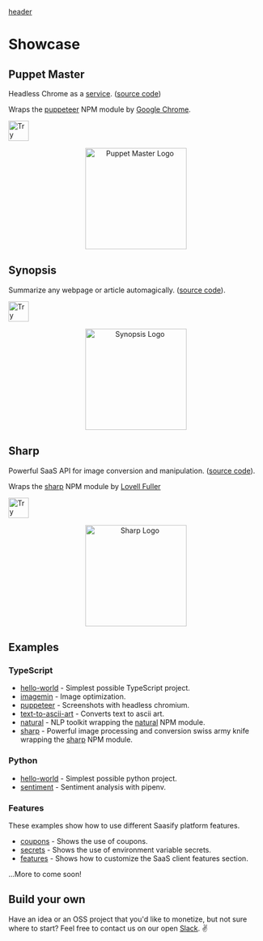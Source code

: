 [header](_header.md ':include')

# Showcase

## Puppet Master

Headless Chrome as a [service](https://puppet-master.sh). ([source code](https://github.com/saasify-sh/puppet-master))

Wraps the [puppeteer](https://github.com/GoogleChrome/puppeteer) NPM module by [Google Chrome](https://github.com/GoogleChrome).

<a href="https://puppet-master.sh" target="_blank">
  <img
    src="https://badges.saasify.sh?text=Try%20Puppet%20Master%20API"
    height="40"
    alt="Try Puppet Master API"
  />
</a>

<p align="center">
  <a href="https://puppet-master.sh" title="Puppet Master" target="_blank">
    <img src="https://storage.googleapis.com/saasify-uploads-prod/transitive-bullshit/puppet-master/b0c5c30c/saas-logo.svg" alt="Puppet Master Logo" width="200" />
  </a>
</p>

## Synopsis

Summarize any webpage or article automagically. ([source code](https://github.com/saasify-sh/synopsis)).

<a href="https://synopsis.saasify.sh" target="_blank">
  <img
    src="https://badges.saasify.sh?text=Try%20Synopsis%20API"
    height="40"
    alt="Try Synopsis API"
  />
</a>

<p align="center">
  <a href="https://t.saasify.sh/" title="Sharp" target="_blank">
    <img src="https://storage.googleapis.com/saasify-uploads-prod/5e1486463b461509199b75d45e88ee760253c535.svg" alt="Synopsis Logo" width="200" />
  </a>
</p>

## Sharp

Powerful SaaS API for image conversion and manipulation. ([source code](https://github.com/saasify-sh/saasify/tree/master/examples/typescript/sharp)).

Wraps the [sharp](https://github.com/lovell/sharp) NPM module by [Lovell Fuller](https://github.com/lovell)

<a href="https://dev_sharp.saasify.sh" target="_blank">
  <img
    src="https://badges.saasify.sh?text=Try%20Sharp%20API"
    height="40"
    alt="Try Sharp API"
  />
</a>

<p align="center">
  <a href="https://dev_sharp_4caa3e85.saasify.sh/" title="Sharp" target="_blank">
    <img src="https://storage.googleapis.com/saasify-uploads-prod/4692dbd3bc4f9aab721f2e7c0a6f36139ce91feb.svg" alt="Sharp Logo" width="200" />
  </a>
</p>

## Examples

### TypeScript

- [hello-world](https://github.com/saasify-sh/saasify/tree/master/examples/typescript/hello-world) - Simplest possible TypeScript project.
- [imagemin](https://github.com/saasify-sh/saasify/tree/master/examples/typescript/imagemin) - Image optimization.
- [puppeteer](https://github.com/saasify-sh/saasify/tree/master/examples/typescript/puppeteer) - Screenshots with headless chromium.
- [text-to-ascii-art](https://github.com/saasify-sh/saasify/tree/master/examples/typescript/text-to-ascii-art) - Converts text to ascii art.
- [natural](https://github.com/saasify-sh/saasify/tree/master/examples/typescript/natural) - NLP toolkit wrapping the [natural](https://github.com/NaturalNode/natural) NPM module.
- [sharp](https://github.com/saasify-sh/saasify/tree/master/examples/typescript/sharp) - Powerful image processing and conversion swiss army knife wrapping the [sharp](https://github.com/lovell/sharp) NPM module.

### Python

- [hello-world](https://github.com/saasify-sh/saasify/tree/master/examples/python/hello-world) - Simplest possible python project.
- [sentiment](https://github.com/saasify-sh/saasify/tree/master/examples/python/sentiment) - Sentiment analysis with pipenv.

### Features

These examples show how to use different Saasify platform features.

- [coupons](https://github.com/saasify-sh/saasify/tree/master/examples/typescript/coupons) - Shows the use of coupons.
- [secrets](https://github.com/saasify-sh/saasify/tree/master/examples/typescript/secrets) - Shows the use of environment variable secrets.
- [features](https://github.com/saasify-sh/saasify/tree/master/examples/typescript/features) - Shows how to customize the SaaS client features section.

...More to come soon!

## Build your own

Have an idea or an OSS project that you'd like to monetize, but not sure where to start? Feel free to contact us on our open [Slack](https://join.slack.com/t/saasify/shared_invite/enQtODAxODA5MzU0NjczLTczOGU3NzNkYTJlMWIwZDkyNjJkOTk3MGEwZThlOWQyNTQxODZjZTExNjAzODJlZDQ3MWM5NWQwMGRiMDcyZTY). ✌️

